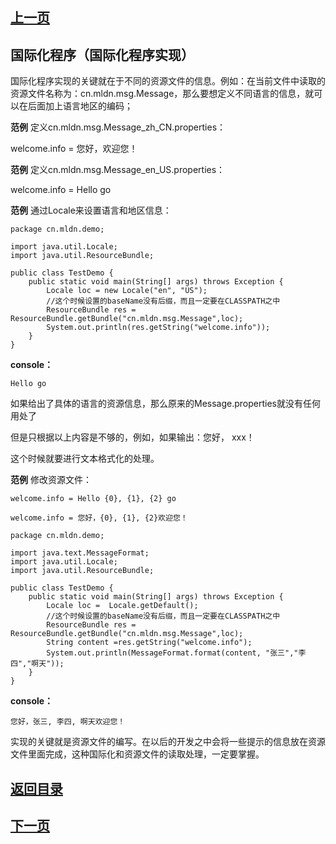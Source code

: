 ## [上一页](course57)
## 国际化程序（国际化程序实现）

国际化程序实现的关键就在于不同的资源文件的信息。例如：在当前文件中读取的资源文件名称为：cn.mldn.msg.Message，那么要想定义不同语言的信息，就可以在后面加上语言地区的编码；

**范例** 定义cn.mldn.msg.Message_zh_CN.properties：

 welcome.info = 您好，欢迎您！

**范例** 定义cn.mldn.msg.Message_en_US.properties：

welcome.info = Hello go

**范例** 通过Locale来设置语言和地区信息：

	package cn.mldn.demo;
	
	import java.util.Locale;
	import java.util.ResourceBundle;
	
	public class TestDemo {
		public static void main(String[] args) throws Exception {
			Locale loc = new Locale("en", "US");
			//这个时候设置的baseName没有后缀，而且一定要在CLASSPATH之中
			ResourceBundle res = ResourceBundle.getBundle("cn.mldn.msg.Message",loc);
			System.out.println(res.getString("welcome.info"));
		}
	}

**console：**

	Hello go

如果给出了具体的语言的资源信息，那么原来的Message.properties就没有任何用处了

但是只根据以上内容是不够的，例如，如果输出：您好， xxx！

这个时候就要进行文本格式化的处理。


**范例** 修改资源文件：

	welcome.info = Hello {0}, {1}, {2} go
	
	welcome.info = 您好，{0}, {1}, {2}欢迎您！
	
	package cn.mldn.demo;
	
	import java.text.MessageFormat;
	import java.util.Locale;
	import java.util.ResourceBundle;
	
	public class TestDemo {
		public static void main(String[] args) throws Exception {
			Locale loc =  Locale.getDefault();
			//这个时候设置的baseName没有后缀，而且一定要在CLASSPATH之中
			ResourceBundle res = ResourceBundle.getBundle("cn.mldn.msg.Message",loc);
			String content =res.getString("welcome.info");
			System.out.println(MessageFormat.format(content, "张三","李四","啊天"));
		}
	}

**console：**

	您好，张三, 李四, 啊天欢迎您！

实现的关键就是资源文件的编写。在以后的开发之中会将一些提示的信息放在资源文件里面完成，这种国际化和资源文件的读取处理，一定要掌握。




## [返回目录](https://wuchengcheng110120.github.io/aliyunjava3/list)
## [下一页](course59)
